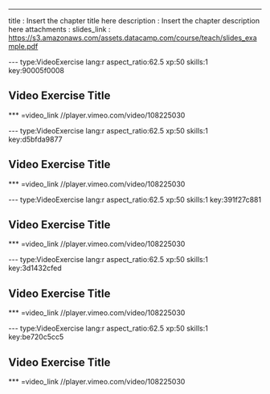 ---
title       : Insert the chapter title here
description : Insert the chapter description here
attachments :
  slides_link : https://s3.amazonaws.com/assets.datacamp.com/course/teach/slides_example.pdf

--- type:VideoExercise lang:r aspect_ratio:62.5 xp:50 skills:1 key:90005f0008
## Video Exercise Title

*** =video_link
//player.vimeo.com/video/108225030

--- type:VideoExercise lang:r aspect_ratio:62.5 xp:50 skills:1 key:d5bfda9877
## Video Exercise Title

*** =video_link
//player.vimeo.com/video/108225030

--- type:VideoExercise lang:r aspect_ratio:62.5 xp:50 skills:1 key:391f27c881
## Video Exercise Title

*** =video_link
//player.vimeo.com/video/108225030

--- type:VideoExercise lang:r aspect_ratio:62.5 xp:50 skills:1 key:3d1432cfed
## Video Exercise Title

*** =video_link
//player.vimeo.com/video/108225030

--- type:VideoExercise lang:r aspect_ratio:62.5 xp:50 skills:1 key:be720c5cc5
## Video Exercise Title

*** =video_link
//player.vimeo.com/video/108225030

